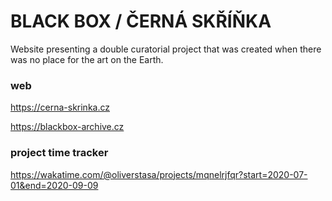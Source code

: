 # BLACK BOX / ČERNÁ SKŘÍŇKA
Website presenting a double curatorial project that was created when there was no place for the art on the Earth.



### web
https://cerna-skrinka.cz

https://blackbox-archive.cz




### project time tracker
https://wakatime.com/@oliverstasa/projects/mqnelrjfqr?start=2020-07-01&end=2020-09-09

